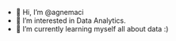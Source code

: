 - 👋 Hi, I’m @agnemaci
- 👀 I’m interested in Data Analytics.
- 🌱 I’m currently learning myself all about data :)
<!---
agnemaci/agnemaci is a ✨ special ✨ repository because its `README.md` (this file) appears on your GitHub profile.
You can click the Preview link to take a look at your changes.
--->
